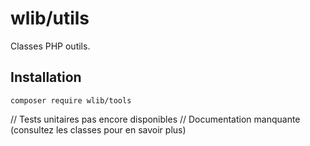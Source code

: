 # wlib/utils

Classes PHP outils.

## Installation

```shell
composer require wlib/tools
```

// Tests unitaires pas encore disponibles
// Documentation manquante (consultez les classes pour en savoir plus)